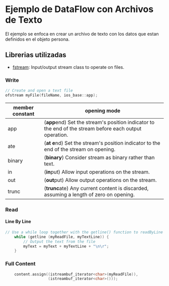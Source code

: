 # Ejemplo de DataFlow con Archivos de Texto
El ejemplo se enfoca en crear un archivo de texto con los datos que estan definidos en el objeto persona.
## Librerias utilizadas
- [fstream](https://www.cplusplus.com/reference/fstream/fstream/?kw=fstream): Input/output stream class to operate on files.

### Write

```c++
// Create and open a text file
ofstream myFile(fileName, ios_base::app);
```

| member constant | opening mode                                                 |
| --------------- | ------------------------------------------------------------ |
| app             | (**app**end) Set the stream's position indicator to the end of the stream before each output operation. |
| ate             | (**at e**nd) Set the stream's position indicator to the end of the stream on opening. |
| binary          | (**binary**) Consider stream as binary rather than text.     |
| in              | (**in**put) Allow input operations on the stream.            |
| out             | (**out**put) Allow output operations on the stream.          |
| trunc           | (**trunc**ate) Any current content is discarded, assuming a length of zero on opening. |

### Read

#### Line By Line

```C++
// Use a while loop together with the getline() function to readByLine the file line by line
    while (getline (myReadFile, myTextLine)) {
        // Output the text from the file
        myText = myText + myTextLine + "\n\r";
    }
```

### Full Content

```c++
    content.assign((istreambuf_iterator<char>(myReadFile)),
                   (istreambuf_iterator<char>()));
```

 
